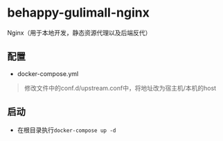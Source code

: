 # behappy-gulimall-nginx
Nginx（用于本地开发，静态资源代理以及后端反代）

## 配置

- docker-compose.yml

> 修改文件中的conf.d/upstream.conf中，将地址改为宿主机/本机的host


## 启动

- 在根目录执行`docker-compose up -d`
